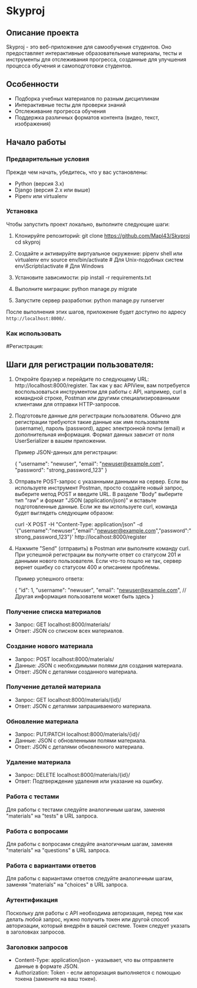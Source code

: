 # Skyproj

## Описание проекта

Skyproj - это веб-приложение для самообучения студентов. Оно предоставляет интерактивные образовательные материалы, тесты и инструменты для отслеживания прогресса, созданные для улучшения процесса обучения и самоподготовки студентов.



## Особенности

- Подборка учебных материалов по разным дисциплинам
- Интерактивные тесты для проверки знаний
- Отслеживание прогресса обучения
- Поддержка различных форматов контента (видео, текст, изображения)



## Начало работы


### Предварительные условия

Прежде чем начать, убедитесь, что у вас установлены:
- Python (версия 3.x)
- Django (версия 2.x или выше)
- Pipenv или virtualenv



### Установка

Чтобы запустить проект локально, выполните следующие шаги:

1. Клонируйте репозиторий:
    git clone https://github.com/Mapl43/Skyproj
    cd skyproj

2. Создайте и активируйте виртуальное окружение:
    pipenv shell
    или
    virtualenv env
    source env/bin/activate  # Для Unix-подобных систем
    env\Scripts\activate     # Для Windows

3. Установите зависимости:
   pip install -r requirements.txt

4. Выполните миграции:
      python manage.py migrate

5. Запустите сервер разработки:
    python manage.py runserver

После выполнения этих шагов, приложение будет доступно по адресу `http://localhost:8000/`.



### Как использовать

#Регистрация:

## Шаги для регистрации пользователя:

1. Откройте браузер и перейдите по следующему URL: http://localhost:8000/register. Так как у вас APIView, вам потребуется воспользоваться инструментом для работы с API, например, curl в командной строке, Postman или другими специализированными клиентами для отправки HTTP-запросов.

2. Подготовьте данные для регистрации пользователя. Обычно для регистрации требуются такие данные как имя пользователя (username), пароль (password), адрес электронной почты (email) и дополнительная информация. Формат данных зависит от поля UserSerializer в вашем приложении.

   Пример JSON-данных для регистрации:
   
   
   {
       "username": "newuser",
       "email": "newuser@example.com",
       "password": "strong_password_123"
   }
   

3. Отправьте POST-запрос с указанными данными на сервер. Если вы используете инструмент Postman, просто создайте новый запрос, выберите метод POST и введите URL. В разделе "Body" выберите тип "raw" и формат "JSON (application/json)" и вставьте подготовленные данные. Если же вы используете curl, команда будет выглядеть следующим образом:

   
   curl -X POST -H "Content-Type: application/json" -d '{"username":"newuser","email":"newuser@example.com","password":"strong_password_123"}' http://localhost:8000/register
   

4. Нажмите "Send" (отправить) в Postman или выполните команду curl. При успешной регистрации вы получите ответ со статусом 201 и данными нового пользователя. Если что-то пошло не так, сервер вернет ошибку со статусом 400 и описанием проблемы.

   Пример успешного ответа:
   
   {
       "id": 1,
       "username": "newuser",
       "email": "newuser@example.com",
       // Другая информация пользователя может быть здесь
   }



### Получение списка материалов

- Запрос: GET localhost:8000/materials/
- Ответ: JSON со списком всех материалов.



### Создание нового материала

- Запрос: POST localhost:8000/materials/
- Данные: JSON с необходимыми полями для создания материала.
- Ответ: JSON с деталями созданного материала.



### Получение деталей материала

- Запрос: GET localhost:8000/materials/{id}/
- Ответ: JSON с деталями запрашиваемого материала.



### Обновление материала

- Запрос: PUT/PATCH localhost:8000/materials/{id}/
- Данные: JSON с обновленными полями материала.
- Ответ: JSON с деталями обновленного материала.



### Удаление материала

- Запрос: DELETE localhost:8000/materials/{id}/
- Ответ: Подтверждение удаления или указание на ошибку.



### Работа с тестами

Для работы с тестами следуйте аналогичным шагам, заменяя "materials" на "tests" в URL запроса.



### Работа с вопросами

Для работы с вопросами следуйте аналогичным шагам, заменяя "materials" на "questions" в URL запроса.



### Работа с вариантами ответов

Для работы с вариантами ответов следуйте аналогичным шагам, заменяя "materials" на "choices" в URL запроса.



### Аутентификация

Поскольку для работы с API необходима авторизация, перед тем как делать любой запрос, нужно получить токен или другой способ авторизации, который внедрён в вашей системе. Токен следует указать в заголовках запросов.


### Заголовки запросов
- Content-Type: application/json - указывает, что вы отправляете данные в формате JSON.
- Authorization: Token <Your-Token> - если авторизация выполняется с помощью токена (замените <Your-Token> на ваш токен).


